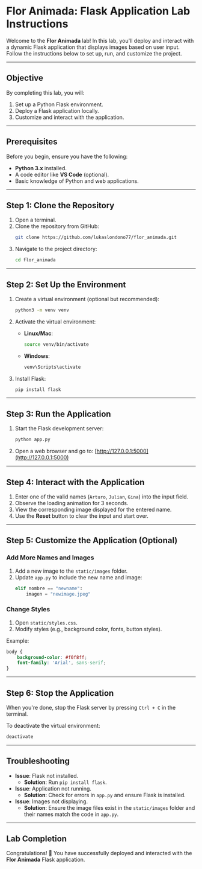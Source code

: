 # **Flor Animada: Flask Application Lab Instructions**

Welcome to the **Flor Animada** lab! In this lab, you'll deploy and interact with a dynamic Flask application that displays images based on user input. Follow the instructions below to set up, run, and customize the project.

---

## **Objective**
By completing this lab, you will:
1. Set up a Python Flask environment.
2. Deploy a Flask application locally.
3. Customize and interact with the application.

---

## **Prerequisites**
Before you begin, ensure you have the following:
- **Python 3.x** installed.
- A code editor like **VS Code** (optional).
- Basic knowledge of Python and web applications.

---

## **Step 1: Clone the Repository**
1. Open a terminal.
2. Clone the repository from GitHub:
   ```bash
   git clone https://github.com/lukaslondono77/flor_animada.git
   ```
3. Navigate to the project directory:
   ```bash
   cd flor_animada
   ```

---

## **Step 2: Set Up the Environment**
1. Create a virtual environment (optional but recommended):
   ```bash
   python3 -m venv venv
   ```
2. Activate the virtual environment:
   - **Linux/Mac**:
     ```bash
     source venv/bin/activate
     ```
   - **Windows**:
     ```bash
     venv\Scripts\activate
     ```

3. Install Flask:
   ```bash
   pip install flask
   ```

---

## **Step 3: Run the Application**
1. Start the Flask development server:
   ```bash
   python app.py
   ```
2. Open a web browser and go to:
   [http://127.0.0.1:5000](http://127.0.0.1:5000)

---

## **Step 4: Interact with the Application**
1. Enter one of the valid names (`Arturo`, `Julian`, `Gina`) into the input field.
2. Observe the loading animation for 3 seconds.
3. View the corresponding image displayed for the entered name.
4. Use the **Reset** button to clear the input and start over.

---

## **Step 5: Customize the Application (Optional)**
### **Add More Names and Images**
1. Add a new image to the `static/images` folder.
2. Update `app.py` to include the new name and image:
   ```python
   elif nombre == "newname":
       imagen = "newimage.jpeg"
   ```

### **Change Styles**
1. Open `static/styles.css`.
2. Modify styles (e.g., background color, fonts, button styles).

Example:
```css
body {
    background-color: #f0f8ff;
    font-family: 'Arial', sans-serif;
}
```

---

## **Step 6: Stop the Application**
When you're done, stop the Flask server by pressing `Ctrl + C` in the terminal.

To deactivate the virtual environment:
```bash
deactivate
```

---

## **Troubleshooting**
- **Issue**: Flask not installed.
  - **Solution**: Run `pip install flask`.
- **Issue**: Application not running.
  - **Solution**: Check for errors in `app.py` and ensure Flask is installed.
- **Issue**: Images not displaying.
  - **Solution**: Ensure the image files exist in the `static/images` folder and their names match the code in `app.py`.

---

## **Lab Completion**
Congratulations! 🎉 You have successfully deployed and interacted with the **Flor Animada** Flask application.

